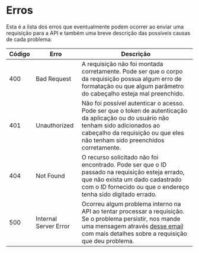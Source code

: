 # Erros

Esta é a lista dos erros que eventualmente podem ocorrer ao enviar uma requisição para a API e também uma breve descrição das possíveis causas de cada problema:

Código | Erro | Descrição
---------- | ---------- | ----------
400 | Bad Request | A requisição não foi montada corretamente. Pode ser que o corpo da requisição possua algum erro de formatação ou que algum parâmetro do cabeçalho esteja mal preenchido. 
401 | Unauthorized | Não foi possível autenticar o acesso. Pode ser que o token de autenticação da aplicação ou do usuário não tenham sido adicionados ao cabeçalho da requisição ou que eles não tenham sido preenchidos corretamente. 
404 | Not Found | O recurso solicitado não foi encontrado. Pode ser que o ID passado na requisição esteja errado, que não exista um dado cadastrado com o ID fornecido ou que o endereço tenha sido digitado errado.  
500 | Internal Server Error | Ocorreu algum problema interno na API ao tentar processar a requisição. Se o problema persistir, nos mande uma mensagem através [desse email](mailto:meajuda@grafeno.digital) com mais detalhes sobre a requisição que deu problema.

